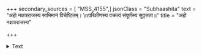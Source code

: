 +++
secondary_sources = [ "MSS_4155",]
jsonClass = "Subhaashita"
text = "अहो नक्षत्रराजस्य साभिमानं विचेष्टितम्।  \nपरिक्षीणस्य वक्रत्वं संपूर्णस्य सुवृत्तता॥"
title = "अहो नक्षत्रराजस्य"

+++

<details><summary>Text</summary>

अहो नक्षत्रराजस्य साभिमानं विचेष्टितम्।  
परिक्षीणस्य वक्रत्वं संपूर्णस्य सुवृत्तता॥
</details>
